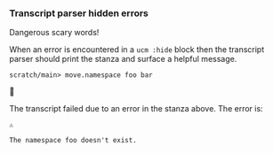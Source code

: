 ### Transcript parser hidden errors

Dangerous scary words\!

When an error is encountered in a `ucm :hide` block
then the transcript parser should print the stanza
and surface a helpful message.

``` ucm :hide
scratch/main> move.namespace foo bar
```

🛑

The transcript failed due to an error in the stanza above. The error is:

``` 
⚠️

The namespace foo doesn't exist.
```
